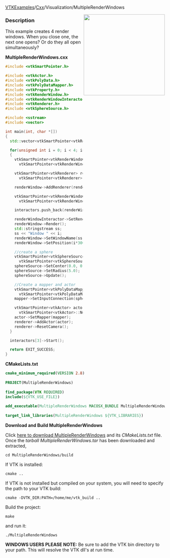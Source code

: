 [VTKExamples](/index/)/[Cxx](/Cxx)/Visualization/MultipleRenderWindows

<img align="right" src="https://github.com/lorensen/VTKExamples/blob/gh-pages/Testing/Baseline/Visualization/TestMultipleRenderWindows.png?raw=true" width="256" />

### Description
This example creates 4 render windows. When you close one, the next one opens? Or do they all open simultaneously?

**MultipleRenderWindows.cxx**
```c++
#include <vtkSmartPointer.h>

#include <vtkActor.h>
#include <vtkPolyData.h>
#include <vtkPolyDataMapper.h>
#include <vtkProperty.h>
#include <vtkRenderWindow.h>
#include <vtkRenderWindowInteractor.h>
#include <vtkRenderer.h>
#include <vtkSphereSource.h>

#include <sstream>
#include <vector>

int main(int, char *[])
{
  std::vector<vtkSmartPointer<vtkRenderWindowInteractor> > interactors;

  for(unsigned int i = 0; i < 4; i++)
  {
    vtkSmartPointer<vtkRenderWindow> renderWindow =
      vtkSmartPointer<vtkRenderWindow>::New();

    vtkSmartPointer<vtkRenderer> renderer =
      vtkSmartPointer<vtkRenderer>::New();

    renderWindow->AddRenderer(renderer);

    vtkSmartPointer<vtkRenderWindowInteractor> renderWindowInteractor =
      vtkSmartPointer<vtkRenderWindowInteractor>::New();

    interactors.push_back(renderWindowInteractor);

    renderWindowInteractor->SetRenderWindow(renderWindow);
    renderWindow->Render();
    std::stringstream ss;
    ss << "Window " << i;
    renderWindow->SetWindowName(ss.str().c_str());
    renderWindow->SetPosition(i*300,0);

    //create a sphere
    vtkSmartPointer<vtkSphereSource> sphereSource =
      vtkSmartPointer<vtkSphereSource>::New();
    sphereSource->SetCenter(0.0, 0.0, 0.0);
    sphereSource->SetRadius(5.0);
    sphereSource->Update();

    //Create a mapper and actor
    vtkSmartPointer<vtkPolyDataMapper> mapper =
      vtkSmartPointer<vtkPolyDataMapper>::New();
    mapper->SetInputConnection(sphereSource->GetOutputPort());

    vtkSmartPointer<vtkActor> actor =
      vtkSmartPointer<vtkActor>::New();
    actor->SetMapper(mapper);
    renderer->AddActor(actor);
    renderer->ResetCamera();
  }

  interactors[3]->Start();

  return EXIT_SUCCESS;
}
```
**CMakeLists.txt**
```cmake
cmake_minimum_required(VERSION 2.8)
 
PROJECT(MultipleRenderWindows)
 
find_package(VTK REQUIRED)
include(${VTK_USE_FILE})
 
add_executable(MultipleRenderWindows MACOSX_BUNDLE MultipleRenderWindows.cxx)
 
target_link_libraries(MultipleRenderWindows ${VTK_LIBRARIES})
```

**Download and Build MultipleRenderWindows**

Click [here to download MultipleRenderWindows](https://github.com/lorensen/VTKWikiExamplesTarballs/raw/master/MultipleRenderWindows.tar) and its *CMakeLists.txt* file.
Once the *tarball MultipleRenderWindows.tar* has been downloaded and extracted,
```
cd MultipleRenderWindows/build 
```
If VTK is installed:
```
cmake ..
```
If VTK is not installed but compiled on your system, you will need to specify the path to your VTK build:
```
cmake -DVTK_DIR:PATH=/home/me/vtk_build ..
```
Build the project:
```
make
```
and run it:
```
./MultipleRenderWindows
```
**WINDOWS USERS PLEASE NOTE:** Be sure to add the VTK bin directory to your path. This will resolve the VTK dll's at run time.


